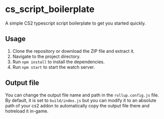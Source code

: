 # cs_script_boilerplate

A simple CS2 typescript script boilerplate to get you started quickly.

## Usage

1. Clone the repository or download the ZIP file and extract it.
2. Navigate to the project directory.
3. Run `npm install` to install the dependencies.
4. Run `npm start` to start the watch server.

## Output file

You can change the output file name and path in the `rollup.config.js` file. By default, it is set to `build/index.js` but you can modify it to an absolute path of your cs2 addon to automatically copy the output file there and hotreload it in-game.